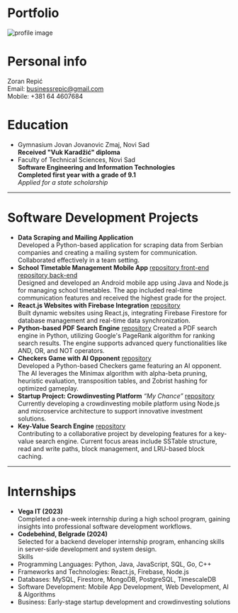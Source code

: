 # Portfolio
![profile image](https://github.com/user-attachments/assets/1c7b0a00-063e-47b8-8aa7-6d2720d1422d)
# Personal info
Zoran Repić  
Email: businessrepic@gmail.com  
Mobile: +381 64 4607684  
# Education  
* Gymnasium Jovan Jovanovic Zmaj, Novi Sad  
**Received "Vuk Karadžić" diploma**  
* Faculty of Technical Sciences, Novi Sad  
**Software Engineering and Information Technologies**  
**Completed first year with a grade of 9.1**  
*Applied for a state scholarship*  
---  
# Software Development Projects 
* **Data Scraping and Mailing Application**  
Developed a Python-based application for scraping data from Serbian companies and creating a mailing system for communication. Collaborated effectively in a team setting.
* **School Timetable Management Mobile App**  [repository front-end](https://github.com/kize1509/school-timetable-client-android.git) [repository back-end](https://github.com/kize1509/timetable-server-app.git)  
Designed and developed an Android mobile app using Java and Node.js for managing school timetables. The app included real-time communication features and received the highest grade for the project.  
* **React.js Websites with Firebase Integration** [repository](https://github.com/kize1509/Festivals-Website.git)  
Built dynamic websites using React.js, integrating Firebase Firestore for database management and real-time data synchronization.  
*	**Python-based PDF Search Engine**  [repository](https://github.com/kize1509/PDF-Search-Engine.git)
Created a PDF search engine in Python, utilizing Google's PageRank algorithm for ranking search results. The engine supports advanced query functionalities like AND, OR, and NOT operators.  
* **Checkers Game with AI Opponent** [repository](https://github.com/kize1509/Checkers.git)    
Developed a Python-based Checkers game featuring an AI opponent. The AI leverages the Minimax algorithm with alpha-beta pruning, heuristic evaluation, transposition tables, and Zobrist hashing for optimized gameplay.  
* **Startup Project: Crowdinvesting Platform**  *“My Chance”*   [repository](https://github.com/kize1509/mychance.git)  
Currently developing a crowdinvesting mobile platform using Node.js and microservice architecture to support innovative investment solutions.  
* **Key-Value Search Engine** [repository](https://github.com/IgorAmi52/NoSQL-Engine.git)  
Contributing to a collaborative project by developing features for a key-value search engine. Current focus areas include SSTable structure, read and write paths, block management, and LRU-based block caching. 
---
# Internships  
* **Vega IT (2023)**  
Completed a one-week internship during a high school program, gaining insights into professional software development workflows.  
*	**Codebehind, Belgrade (2024)**  
Selected for a backend developer internship program, enhancing skills in server-side development and system design.  
Skills  
* Programming Languages: Python, Java, JavaScript, SQL, Go, C++  
* Frameworks and Technologies: React.js, Firebase, Node.js  
* Databases: MySQL, Firestore, MongoDB, PostgreSQL, TimescaleDB  
* Software Development: Mobile App Development, Web Development, AI & Algorithms  
* Business: Early-stage startup development and crowdinvesting solutions
